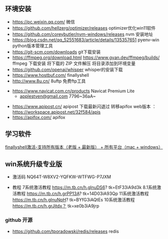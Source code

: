 ## 环境安装

- https://pc.weixin.qq.com/   微信
- https://github.com/hellzerg/optimizer/releases   optimizer优化win11软件
- https://github.com/coreybutler/nvm-windows/releases  nvm 安装地址
- https://blog.csdn.net/qq_52551683/article/details/135357651  pyenv-win  python版本管理工具
- https://git-scm.com/downloads  git下载安装
- https://ffmpeg.org/download.html  https://www.gyan.dev/ffmpeg/builds/   ffmpeg 下载安装 将下载的 ZIP 文件解压 将目录添加到环境变量
- https://github.com/openai/whisper whisper的安装下载
- https://www.hostbuf.com/  finallyshell
- http://www.8u.cn/ 8uftp 免费ftp工具
+ https://www.navicat.com.cn/products  Navicat Premium Lite 
  - applestven@gmail.com 7796~36aA~
- https://www.apipost.cn/  apipost  下载最新闪退过  转移apifox   web版本 ： https://workspace.apipost.net/32f584/apis
- https://apifox.com/  apifox

## 学习软件 

[finallyshell激活-支持所有版本（老版 + 最新版） + 所有平台（mac + windows）](https://blog.csdn.net/qq_46170664/article/details/138897848)


## win系统升级专业版 

- 激活码
  NQ64T-W8XV2-YQFKW-WTFWG-P7JXM

- 教程
    7系统激活教程
    https://m.tb.cn/h.glnuDS6?
    tk=EtF33iA9d3k
    8.1系统激活教程
    https://m.tb.cn/h.grPP13A?
    tk=14D03iA93Qp
    11系统激活教程
    https://m.tb.cn/h.glnuNpH?
    tk=BYfG3iAQtEs
    10系统激活教程
    https://m.tb.cn/h.grJjtdx？
    tk=xe0b3iA9jrp

### github 开源

- https://github.com/tporadowski/redis/releases  redis